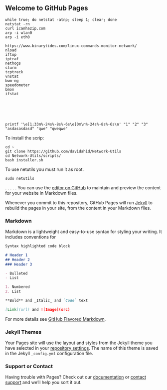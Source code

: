 ## Welcome to GitHub Pages


```
while true; do netstat -atnp; sleep 1; clear; done
netstat -rn
curl icanhazip.com
arp -i wlan0
arp -i eth0

https://www.binarytides.com/linux-commands-monitor-network/
nload
iftop
iptraf
nethogs
slurm
tcptrack
vnstat
bwm-ng
speedometer
bmon
ifstat






printf '\e[1;33m%-24s%-8s%-6s\e[0m\n%-24s%-8s%-6s\n' "1" "2" "3" "asdasasdasd" "qwe" "qweqwe"
```

To install the scrip:
```
cd ~
git clone https://github.com/davidahid/Network-Utils
cd Network-Utils/scripts/
bash installer.sh
```

To use netutils you must run it as root.
```
sudo netutils
```

.
.
.
.
.
You can use the [editor on GitHub](https://github.com/davidahid/Network-Utils/edit/master/README.md) to maintain and preview the content for your website in Markdown files.

Whenever you commit to this repository, GitHub Pages will run [Jekyll](https://jekyllrb.com/) to rebuild the pages in your site, from the content in your Markdown files.

### Markdown

Markdown is a lightweight and easy-to-use syntax for styling your writing. It includes conventions for

```markdown
Syntax highlighted code block

# Header 1
## Header 2
### Header 3

- Bulleted
- List

1. Numbered
2. List

**Bold** and _Italic_ and `Code` text

[Link](url) and ![Image](src)
```

For more details see [GitHub Flavored Markdown](https://guides.github.com/features/mastering-markdown/).

### Jekyll Themes

Your Pages site will use the layout and styles from the Jekyll theme you have selected in your [repository settings](https://github.com/davidahid/Network-Utils/settings). The name of this theme is saved in the Jekyll `_config.yml` configuration file.

### Support or Contact

Having trouble with Pages? Check out our [documentation](https://help.github.com/categories/github-pages-basics/) or [contact support](https://github.com/contact) and we’ll help you sort it out.
